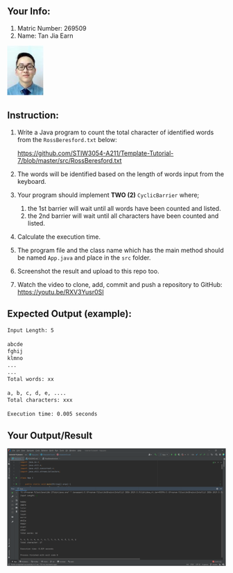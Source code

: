 ## Your Info:
1. Matric Number: 269509
2. Name: Tan Jia Earn

![photo1](https://github.com/jiaearn/STIW3054-RealTimeProgramming-Tutorial9/blob/master/images/earn.JPG)

## Instruction:

1. Write a Java program to count the total character of identified words from the `RossBeresford.txt` below:

   https://github.com/STIW3054-A211/Template-Tutorial-7/blob/master/src/RossBeresford.txt

2. The words will be identified based on the length of words input from the keyboard.

3. Your program should implement __TWO (2)__ `CyclicBarrier` where;
   1. the 1st barrier will wait until all words have been counted and listed.
   1. the 2nd barrier will wait until all characters have been counted and listed.

4. Calculate the execution time.

5. The program file and the class name which has the main method should be named `App.java` and place in the `src` folder.

6. Screenshot the result and upload to this repo too.

7. Watch the video to clone, add, commit and push a repository to GitHub: https://youtu.be/RXV3Yusr0SI


## Expected Output (example):
```
Input Length: 5

abcde
fghij
klmno
...
...
Total words: xx

a, b, c, d, e, ....
Total characters: xxx

Execution time: 0.005 seconds
```

## Your Output/Result

![output photo](./images/output.png)

